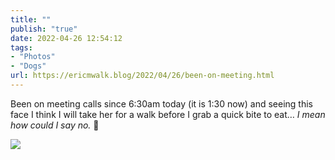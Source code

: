 ```yaml
---
title: ""
publish: "true"
date: 2022-04-26 12:54:12
tags:
- "Photos"
- "Dogs"
url: https://ericmwalk.blog/2022/04/26/been-on-meeting.html
---
```

Been on meeting calls since 6:30am today (it is 1:30 now) and seeing this face I think I will take her for a walk before I grab a quick bite to eat… *I mean how could I say no.* 🐶


![](https://ericmwalk.blog/uploads/2022/42d94701d5.jpg)